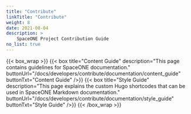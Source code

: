 ```yaml
---
title: "Contribute"
linkTitle: "Contribute"
weight: 8
date: 2021-08-04
description: >
    SpaceONE Project Contribution Guide
no_list: true
---
```


{{< box_wrap >}}
{{< box title="Content Guide" description="This page contains guidelines for SpaceONE documentation." buttonUrl="/docs/developers/contribute/documentation/content_guide" buttonTxt="Content Guide" />}}
{{< box title="Style Guide" description="This page explains the custom Hugo shortcodes that can be used in SpaceONE Markdown documentation." buttonUrl="/docs/developers/contribute/documentation/style_guide" buttonTxt="Style Guide" />}}
{{< /box_wrap >}}
